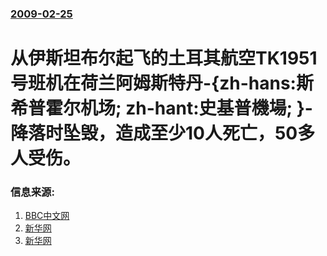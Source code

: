 ### [2009-02-25](/news/2009/02/25/index.md)

##### 
# 从伊斯坦布尔起飞的土耳其航空TK1951号班机在荷兰阿姆斯特丹-{zh-hans:斯希普霍尔机场; zh-hant:史基普機場; }-降落时坠毁，造成至少10人死亡，50多人受伤。




### 信息来源:

1. [BBC中文网](http://news.bbc.co.uk/chinese/simp/hi/newsid_7900000/newsid_7909700/7909754.stm)
2. [新华网](http://news.xinhuanet.com/newscenter/2009-02/25/content_10897566.htm)
3. [新华网](http://news.xinhuanet.com/world/2009-02/25/content_10896875.htm)
